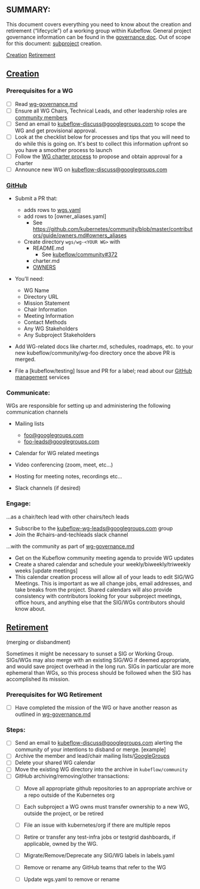 ## SUMMARY:

This document covers everything you need to know about the creation and retirement (“lifecycle”) of a working group within Kubeflow. General project governance information can be found in the [governance doc].
Out of scope for this document: [subproject] creation.

[Creation]
[Retirement]

## [Creation]
### Prerequisites for a WG
- [ ] Read [wg-governance.md]
- [ ] Ensure all WG Chairs, Technical Leads, and other leadership roles are [community members]
- [ ] Send an email to <kubeflow-discuss@googlegroups.com> to scope the WG and get provisional approval.
- [ ] Look at the checklist below for processes and tips that you will need to do while this is going on. It's best to collect this information upfront so you have a smoother process to launch
- [ ] Follow the [WG charter process] to propose and obtain approval for a charter
- [ ] Announce new WG on kubeflow-discuss@googlegroups.com

### [GitHub]

- Submit a PR that:
      
   * adds rows to [wgs.yaml]
   * add rows to [owner_aliases.yaml]
     * See https://github.com/kubernetes/community/blob/master/contributors/guide/owners.md#owners_aliases
   * Create directory `wgs/wg-<YOUR WG>` with 
        * README.md
          * See [kubeflow/community#372](https://github.com/kubeflow/community/issues/372)
        * charter.md
        * [OWNERS](https://github.com/kubernetes/community/blob/master/contributors/guide/owners.md)
           
- You’ll need:
  - WG Name
  - Directory URL
  - Mission Statement
  - Chair Information
  - Meeting Information
  - Contact Methods
  - Any WG Stakeholders
  - Any Subproject Stakeholders
- Add WG-related docs like charter.md, schedules, roadmaps, etc. to your new kubeflow/community/wg-foo directory once the above PR is merged.
- File a [kubeflow/testing] Issue  and PR for a label; read about our [GitHub management] services

### Communicate:

WGs are responsible for setting up and administering the following communication channels
- Mailing lists 
      
  * foo@googlegroups.com
  * foo-leads@googlegroups.com

- Calendar for WG related meetings
- Video conferencing (zoom, meet, etc...) 
- Hosting for meeting notes, recordings etc...
- Slack channels (if desired)

### Engage:
...as a chair/tech lead with other chairs/tech leads
- Subscribe to the kubeflow-wg-leads@googlegroups.com group
- Join the #chairs-and-techleads slack channel

...with the community as part of [wg-governance.md]
- Get on the Kubeflow community meeting agenda to provide WG updates
- Create a shared calendar and schedule your weekly/biweekly/triweekly weeks [update meetings]
- This calendar creation process will allow all of your leads to edit SIG/WG Meetings. This is important as we all change jobs, email addresses, and take breaks from the project. Shared calendars will also provide consistency with contributors looking for your subproject meetings, office hours, and anything else that the SIG/WGs contributors should know about.

## [Retirement]

(merging or disbandment)

Sometimes it might be necessary to sunset a SIG or Working Group. SIGs/WGs may also merge with an existing SIG/WG if deemed appropriate, and would save project overhead in the long run. SIGs in particular are more ephemeral than WGs, so this process should be followed when the SIG has accomplished its mission.

### Prerequisites for WG Retirement
- [ ] Have completed the mission of the WG or have another reason as outlined in [wg-governance.md]

### Steps:
- [ ] Send an email to kubeflow-discuss@googlegroups.com alerting the community of your intentions to disband or merge. [example]
- [ ] Archive the member and lead/chair mailing lists/[GoogleGroups]
- [ ] Delete your shared WG calendar
- [ ] Move the existing WG directory into the archive in `kubeflow/community`
- [ ] GitHub archiving/removing/other transactions:
   - [ ] Move all appropriate github repositories to an appropriate archive or a repo outside of the Kubernetes org
   - [ ] Each subproject a WG owns must transfer ownership to a new WG, outside the project, or be retired
   - [ ] File an issue with kubernetes/org if there are multiple repos
   - [ ] Retire or transfer any test-infra jobs or testgrid dashboards, if applicable, owned by the WG.
   - [ ] Migrate/Remove/Deprecate any SIG/WG labels in labels.yaml
   - [ ] Remove or rename any GitHub teams that refer to the WG
   - [ ] Update wgs.yaml to remove or rename


[community members]: community-membership.md
[governance doc]: https://bit.ly/kf-governance
[subproject]: /governance.md#subprojects
[Creation]: #Creation
[Retirement]: #Retirement
[GitHub]: #GitHub
[wg-governance.md]: wg-governance.md
[WG charter process]: wg-charter
[wgs.yaml]: /templates/wgs.yaml
[generator doc]: https://github.com/kubernetes/community/tree/master/generator
[GitHub management]: https://github.com/kubeflow/community/blob/master/how-to/github_admin.md
[code of conduct]: https://github.com/kubeflow/community/blob/master/CODE_OF_CONDUCT.md
[GoogleGroups]: https://github.com/kubeflow/community/blob/master/how-to/kubeflow_assets.md#mailing-list
[slack-guidelines.md]: https://github.com/kubeflow/community/blob/master/how-to/kubeflow_assets.md#slack
[zoom-guidelines.md]: https://github.com/kubeflow/community/blob/master/how-to/kubeflow_assets.md#zoom
